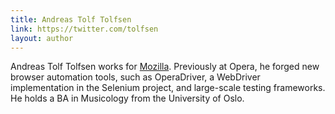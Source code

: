 ```yaml
---
title: Andreas Tolf Tolfsen
link: https://twitter.com/tolfsen
layout: author
---
```


Andreas Tolf Tolfsen works for [Mozilla](http://www.mozilla.org). Previously at Opera, he forged new browser automation tools, such as OperaDriver, a WebDriver implementation in the Selenium project, and large-scale testing frameworks. He holds a BA in Musicology from the University of Oslo.